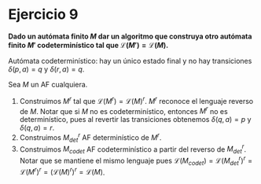 # Ejercicio 9

**Dado un autómata finito $M$ dar un algoritmo que construya otro autómata finito $M'$ codeterminístico tal que $\mathcal{L}(M') = \mathcal{L}(M)$.**

Autómata codeterminístico: hay un único estado final y no hay transiciones $\delta(p, a) = q$ y $\delta(r, a) = q$.

Sea $M$ un AF cualquiera.

1. Construimos $M^r$ tal que $\mathcal{L}(M^r) = \mathcal{L}(M)^r$. $M^r$ reconoce el lenguaje reverso de $M$. Notar que si $M$ no es codeterminístico, entonces $M^r$ no es determinístico, pues al revertir las transiciones obtenemos $\delta(q, a) = p$ y $\delta(q, a) = r$.
2. Construimos $M^r_{det}$ AF determinístico de $M^r$.
3. Construimos $M_{codet}$ AF codeterminístico a partir del reverso de $M^r_{det}$. Notar que se mantiene el mismo lenguaje pues $\mathcal{L}(M_{codet}) = \mathcal{L}(M^r_{det})^r = \mathcal{L}(M^r)^r = (\mathcal{L}(M)^r)^r = \mathcal{L}(M)$.
